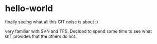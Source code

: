 # hello-world
finally seeing what all this GIT noise is about :)

very familiar with SVN and TFS. Decided to spend some time to see what GIT provides that the others do not.
